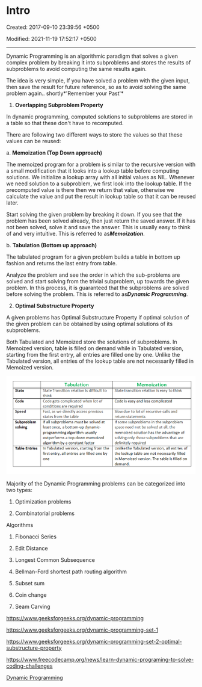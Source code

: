 # Intro

Created: 2017-09-10 23:39:56 +0500

Modified: 2021-11-19 17:52:17 +0500

---

Dynamic Programming is an algorithmic paradigm that solves a given complex problem by breaking it into subproblems and stores the results of subproblems to avoid computing the same results again.

The idea is very simple, If you have solved a problem with the given input, then save the result for future reference, so as to avoid solving the same problem again.. shortly*'Remember your Past'*

1. **Overlapping Subproblem Property**

In dynamic programming, computed solutions to subproblems are stored in a table so that these don't have to recomputed.

There are following two different ways to store the values so that these values can be reused:

a.  **Memoization (Top Down approach)**

The memoized program for a problem is similar to the recursive version with a small modification that it looks into a lookup table before computing solutions. We initialize a lookup array with all initial values as NIL. Whenever we need solution to a subproblem, we first look into the lookup table. If the precomputed value is there then we return that value, otherwise we calculate the value and put the result in lookup table so that it can be reused later.

Start solving the given problem by breaking it down. If you see that the problem has been solved already, then just return the saved answer. If it has not been solved, solve it and save the answer. This is usually easy to think of and very intuitive. This is referred to as***Memoization***.

b.  **Tabulation (Bottom up approach)**

The tabulated program for a given problem builds a table in bottom up fashion and returns the last entry from table.

Analyze the problem and see the order in which the sub-problems are solved and start solving from the trivial subproblem, up towards the given problem. In this process, it is guaranteed that the subproblems are solved before solving the problem. This is referred to as***Dynamic Programming***.

2. **Optimal Substructure Property**

A given problems has Optimal Substructure Property if optimal solution of the given problem can be obtained by using optimal solutions of its subproblems.

Both Tabulated and Memoized store the solutions of subproblems. In Memoized version, table is filled on demand while in Tabulated version, starting from the first entry, all entries are filled one by one. Unlike the Tabulated version, all entries of the lookup table are not necessarily filled in Memoized version.

![image](media/Intro-image1.png)

Majority of the Dynamic Programming problems can be categorized into two types:

1. Optimization problems

2. Combinatorial problems

Algorithms

1. Fibonacci Series

2. Edit Distance

3. Longest Common Subsequence

4. Bellman-Ford shortest path routing algorithm

5. Subset sum

6. Coin change

7. Seam Carving

<https://www.geeksforgeeks.org/dynamic-programming>

<https://www.geeksforgeeks.org/dynamic-programming-set-1>

<https://www.geeksforgeeks.org/dynamic-programming-set-2-optimal-substructure-property>

<https://www.freecodecamp.org/news/learn-dynamic-programing-to-solve-coding-challenges>

[Dynamic Programming](https://www.youtube.com/playlist?list=PLrmLmBdmIlpsHaNTPP_jHHDx_os9ItYXr)
